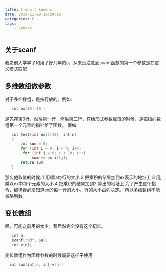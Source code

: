 ```yaml
---
title: I don't know c
date: 2019-11-29 19:24:16
categories: C
tags:
    - syntax
---
```

## 关于scanf
我之前大学学了和用了好几年的c，从来没注意到scanf函数的第一个参数是在定义模式匹配

## 多维数组做参数
对于多纬数组，是按行放的。例如:
```c
   int ex[10][10];
```
是先存第0行，然后第一行，然后第二行，在给形式参数赋值的时候，是把指向数组第一个元素的指针给了函数。
假如:
```c
   int test(int ex[][10], int n)
   {
       int sum = 0;
       for (int i = 0; i < n; i++)
        for (int j = 0; j < 10; j++)
            sum += ex[i][j];
       return sum;
   }
```
<!-- more -->
那么他取值的时候:
1 用i乘a每行的大小
2 把乘积的结果加到ex表示的地址上
3 用j乘以ex中每个元素的大小
4 把乘积的结果加到2 算出的地址上
为了产生这个指令，编译器必须知道ex的每一行的大小。行的大小由列决定。
所以多维数组不能省略列数。

## 变长数组

额，可能之前用的太少，我居然完全没有这个记忆。
```c
   int n;
   scanf("%d", &n);
   int v[n];
```

变长数组作为函数参数的时候需要这样子使用
```c
  int sum(int n, int v[n])
```


